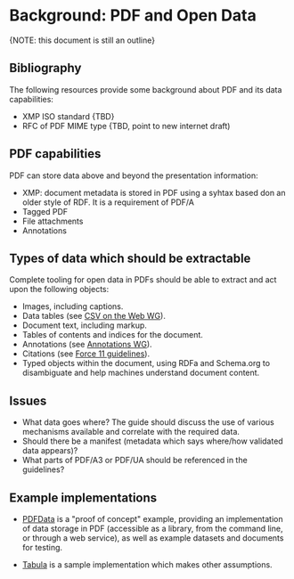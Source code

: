 # Background: PDF and Open Data

{NOTE: this document is still an outline}

## Bibliography

The following resources provide some background about PDF and its data capabilities:
* XMP ISO standard {TBD}
* RFC of PDF MIME type {TBD, point to new internet draft)
## PDF capabilities

PDF can store data above and beyond the presentation information:

* XMP: document metadata is stored in PDF using a syhtax based don an older style of RDF. It is a requirement of PDF/A 
* Tagged PDF
* File attachments
* Annotations

## Types of data which should be extractable

Complete tooling for open data in PDFs should be able to extract and act upon the following objects:

* Images, including captions.
* Data tables (see [CSV on the Web WG](https://www.w3.org/2013/csvw/wiki/Main_Page)).
* Document text, including markup.
* Tables of contents and indices for the document.
* Annotations (see [Annotations WG](https://www.w3.org/annotation/)).
* Citations (see [Force 11 guidelines](https://www.force11.org/group/joint-declaration-data-citation-principles-final)).
* Typed objects within the document, using RDFa and Schema.org to disambiguate and help machines understand document content.


## Issues

* What data goes where? The guide should discuss the use of various mechanisms available and correlate with the required data.
* Should there be a manifest (metadata which says where/how validated data appears)?
* What parts of PDF/A3 or PDF/UA should be referenced in the guidelines?

## Example implementations

* [PDFData](https://github.com/Aiybe/PDFData) is a "proof of concept" example, providing an implementation of data storage in PDF (accessible as a library, from the command line, or through a web service), as well as example datasets and documents for testing.

* [Tabula](https://github.com/tabulapdf/tabula) is a  sample implementation which makes other assumptions.
